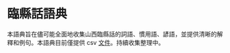 # 臨縣話語典

本語典旨在儘可能全面地收集山西臨縣話的詞語、慣用語、諺語，並提供清晰的解釋和例句。本語典目前僅提供 csv [文件](https://github.com/JinyuWorld/dict-linxian/blob/master/dict.csv)。持續收集整理中。